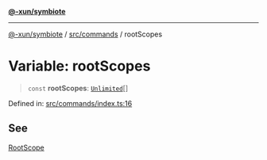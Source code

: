 [**@-xun/symbiote**](../../../README.md)

***

[@-xun/symbiote](../../../README.md) / [src/commands](../README.md) / rootScopes

# Variable: rootScopes

> `const` **rootScopes**: [`Unlimited`](../../configure/enumerations/UnlimitedGlobalScope.md#unlimited)[]

Defined in: [src/commands/index.ts:16](https://github.com/Xunnamius/symbiote/blob/93db40a191a3211953c897ee68551b6408725320/src/commands/index.ts#L16)

## See

[RootScope](../../configure/enumerations/UnlimitedGlobalScope.md)
